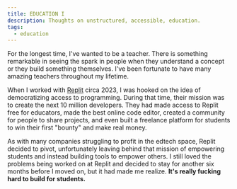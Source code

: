 ```yaml
---
title: EDUCATION I
description: Thoughts on unstructured, accessible, education.
tags:
  - education
---
```

For the longest time, I've wanted to be a teacher. There is something remarkable in seeing the spark in people when they understand a concept or they build something themselves. I've been fortunate to have many amazing teachers throughout my lifetime.

When I worked with [Replit](https://replit.com) circa 2023, I was hooked on the idea of democratizing access to programming. During that time, their mission was to create the next 10 million developers. They had made access to Replit free for educators, made the best online code editor, created a community for people to share projects, and even built a freelance platform for students to win their first "bounty" and make real money.

As with many companies struggling to profit in the edtech space, Replit decided to pivot, unfortunately leaving behind that mission of empowering students and instead building tools to empower others. I still loved the problems being worked on at Replit and decided to stay for another six months before I moved on, but it had made me realize. **It's really fucking hard to build for students.**

